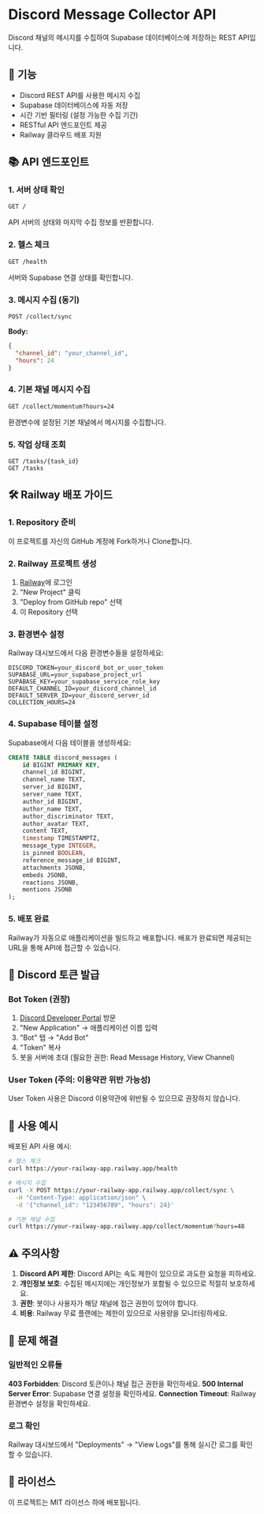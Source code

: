 # Discord Message Collector API

Discord 채널의 메시지를 수집하여 Supabase 데이터베이스에 저장하는 REST API입니다.

## 🚀 기능

- Discord REST API를 사용한 메시지 수집
- Supabase 데이터베이스에 자동 저장
- 시간 기반 필터링 (설정 가능한 수집 기간)
- RESTful API 엔드포인트 제공
- Railway 클라우드 배포 지원

## 📚 API 엔드포인트

### 1. 서버 상태 확인
```
GET /
```
API 서버의 상태와 마지막 수집 정보를 반환합니다.

### 2. 헬스 체크
```
GET /health
```
서버와 Supabase 연결 상태를 확인합니다.

### 3. 메시지 수집 (동기)
```
POST /collect/sync
```
**Body:**
```json
{
  "channel_id": "your_channel_id",
  "hours": 24
}
```

### 4. 기본 채널 메시지 수집
```
GET /collect/momentum?hours=24
```
환경변수에 설정된 기본 채널에서 메시지를 수집합니다.

### 5. 작업 상태 조회
```
GET /tasks/{task_id}
GET /tasks
```

## 🛠 Railway 배포 가이드

### 1. Repository 준비
이 프로젝트를 자신의 GitHub 계정에 Fork하거나 Clone합니다.

### 2. Railway 프로젝트 생성
1. [Railway](https://railway.app)에 로그인
2. "New Project" 클릭
3. "Deploy from GitHub repo" 선택
4. 이 Repository 선택

### 3. 환경변수 설정
Railway 대시보드에서 다음 환경변수들을 설정하세요:

```
DISCORD_TOKEN=your_discord_bot_or_user_token
SUPABASE_URL=your_supabase_project_url
SUPABASE_KEY=your_supabase_service_role_key
DEFAULT_CHANNEL_ID=your_discord_channel_id
DEFAULT_SERVER_ID=your_discord_server_id
COLLECTION_HOURS=24
```

### 4. Supabase 테이블 설정
Supabase에서 다음 테이블을 생성하세요:

```sql
CREATE TABLE discord_messages (
    id BIGINT PRIMARY KEY,
    channel_id BIGINT,
    channel_name TEXT,
    server_id BIGINT,
    server_name TEXT,
    author_id BIGINT,
    author_name TEXT,
    author_discriminator TEXT,
    author_avatar TEXT,
    content TEXT,
    timestamp TIMESTAMPTZ,
    message_type INTEGER,
    is_pinned BOOLEAN,
    reference_message_id BIGINT,
    attachments JSONB,
    embeds JSONB,
    reactions JSONB,
    mentions JSONB
);
```

### 5. 배포 완료
Railway가 자동으로 애플리케이션을 빌드하고 배포합니다. 배포가 완료되면 제공되는 URL을 통해 API에 접근할 수 있습니다.

## 🔑 Discord 토큰 발급

### Bot Token (권장)
1. [Discord Developer Portal](https://discord.com/developers/applications) 방문
2. "New Application" → 애플리케이션 이름 입력
3. "Bot" 탭 → "Add Bot"
4. "Token" 복사
5. 봇을 서버에 초대 (필요한 권한: Read Message History, View Channel)

### User Token (주의: 이용약관 위반 가능성)
User Token 사용은 Discord 이용약관에 위반될 수 있으므로 권장하지 않습니다.

## 📝 사용 예시

배포된 API 사용 예시:

```bash
# 헬스 체크
curl https://your-railway-app.railway.app/health

# 메시지 수집
curl -X POST https://your-railway-app.railway.app/collect/sync \
  -H "Content-Type: application/json" \
  -d '{"channel_id": "123456789", "hours": 24}'

# 기본 채널 수집
curl https://your-railway-app.railway.app/collect/momentum?hours=48
```

## ⚠️ 주의사항

1. **Discord API 제한**: Discord API는 속도 제한이 있으므로 과도한 요청을 피하세요.
2. **개인정보 보호**: 수집된 메시지에는 개인정보가 포함될 수 있으므로 적절히 보호하세요.
3. **권한**: 봇이나 사용자가 해당 채널에 접근 권한이 있어야 합니다.
4. **비용**: Railway 무료 플랜에는 제한이 있으므로 사용량을 모니터링하세요.

## 🐛 문제 해결

### 일반적인 오류들

**403 Forbidden**: Discord 토큰이나 채널 접근 권한을 확인하세요.
**500 Internal Server Error**: Supabase 연결 설정을 확인하세요.
**Connection Timeout**: Railway 환경변수 설정을 확인하세요.

### 로그 확인
Railway 대시보드에서 "Deployments" → "View Logs"를 통해 실시간 로그를 확인할 수 있습니다.

## 📄 라이선스

이 프로젝트는 MIT 라이선스 하에 배포됩니다. 